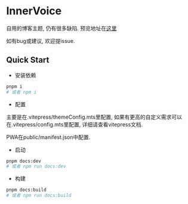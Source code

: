 # InnerVoice

自用的博客主题, 仍有很多缺陷. 预览地址在[这里](https://www.w4ter.com)

如有bug或建议, 欢迎提issue. 

## Quick Start

- 安装依赖

```sh
pnpm i
# 或者 npm i
```

- 配置

主要是在.vitepress/themeConfig.mts里配置, 如果有更高的自定义需求可以在.vitepress/config.mts里配置, 详细请查看vitepress文档. 

PWA在public/manifest.json中配置. 

- 启动

```sh
pnpm docs:dev
# 或者 npm run docs:dev
```

- 构建

```sh
pnpm docs:build
# 或者 npm run docs:build
```

